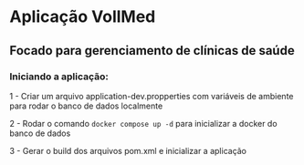 # Aplicação VollMed

## Focado para gerenciamento de clínicas de saúde

### Iniciando a aplicação:
1 - Criar um arquivo application-dev.propperties com variáveis de ambiente para rodar o banco de dados localmente

2 - Rodar o comando `docker compose up -d` para inicializar a docker do banco de dados

3 - Gerar o build dos arquivos pom.xml e inicializar a aplicação
